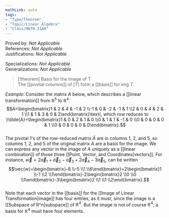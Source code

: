 ```yaml
---  
mathLink: auto  
tags:  
- "Type/Theorem"  
- "Topic/Linear_Algebra"  
- "Class/MATH_31AH"  
---  
```

Proved by: <i>Not Applicable</i>  
References: <i>Not Applicable</i>  
Justifications: <i>Not Applicable</i>  
  
Specializations: <i>Not Applicable</i>  
Generalizations: <i>Not Applicable</i>  
  
> [!theorem] Basis for the Image of T  
> The [[pivotal columns]] of $[T]$ form a [[basis]] for $\text{img }T$.  
  
*Example:* Consider the matrix $A$ below, which describes a [[linear transformation]] from $\mathbb{R}^5$ to $\mathbb{R}^4$.  
$$A=\begin{bmatrix}1 & 2 & 4 & -1 & 2 \\-1 & 0 & -2 & -1 & 1 \\2 & 0 & 4 & 2 & 1 \\1 & 1 & 3 & 0 & 2\end{bmatrix}\text{, which row reduces to }\tilde{A}=\begin{bmatrix}1 & 0 & 2 & 1 & 0 \\0 & 1 & 1 & -1 & 0 \\0 & 0 & 0 & 0 & 1 \\0 & 0 & 0 & 0 & 0\end{bmatrix}.$$  
The pivotal 1's of the row-reduced matrix $\tilde{A}$ are in columns 1, 2, and 5, so columns 1, 2, and 5 of the original matrix $A$ are a basis for the image. We can express any vector in the image of $A$ uniquely as a [[linear combination]] of those three [[Point, Vector, and Coordinates|vectors]]. For instance, $\vec{w}=2\vec{a}_{1}+\vec{a}_{2}-\vec{a}_{3}+2\vec{a}_{4}-3\vec{a}_{5}$, can be written  
$$\vec{w}=\begin{bmatrix}-8 \\-5 \\1 \\6\end{bmatrix}=2\begin{bmatrix}1 \\-1 \\2 \\1\end{bmatrix}-2\begin{bmatrix}2 \\0 \\0 \\1\end{bmatrix}-3\begin{bmatrix}2 \\1 \\1 \\2\end{bmatrix}.$$  
Note that each vector in the [[basis]] for the [[Image of Linear Transformation|image]] has four entries, as it must, since the image is a [[Subspace of R^n|subspace]] of $\mathbb{R}^4$. But the image is not of course $\mathbb{R}^4$; a basis for $\mathbb{R}^4$ must have four elements.  
